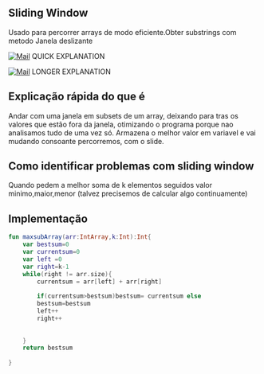 ## Sliding Window 
Usado para percorrer arrays de modo eficiente.Obter substrings com metodo Janela deslizante<div>
[![Mail](https://img.shields.io/badge/YouTube-FF0000?style=for-the-badge&logo=youtube&logoColor=white)](https://www.youtube.com/watch?v=GcW4mgmgSbw&t=413s&ab_channel=BytebyByte) QUICK EXPLANATION

[![Mail](https://img.shields.io/badge/YouTube-FF0000?style=for-the-badge&logo=youtube&logoColor=white)](https://www.youtube.com/watch?v=MK-NZ4hN7rs&ab_channel=RyanSchachte) LONGER EXPLANATION
<div>

## Explicação rápida do que é 
Andar com uma janela em subsets de um array, deixando para tras os valores que estão fora da janela, otimizando o programa porque nao analisamos tudo de uma vez só. Armazena o melhor valor em variavel e vai mudando consoante percorremos, com o slide.


## Como identificar problemas com sliding window
Quando pedem a melhor soma de k elementos seguidos
valor minimo,maior,menor (talvez precisemos de calcular algo continuamente)


## Implementação 
```kotlin
fun maxsubArray(arr:IntArray,k:Int):Int{
    var bestsum=0
    var currentsum=0
    var left =0 
    var right=k-1
    while(right != arr.size){
        currentsum = arr[left] + arr[right] 
        
        if(currentsum>bestsum)bestsum= currentsum else
        bestsum=bestsum
        left++
        right++
        
        
    }
    return bestsum
    
} 
```